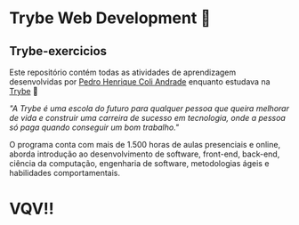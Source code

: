 # Trybe Web Development :rocket:

## Trybe-exercicios

Este repositório contém todas as atividades de aprendizagem desenvolvidas por [Pedro Henrique Coli Andrade](https://www.linkedin.com/in/pedro-henrique-coli-andrade-188210242_) enquanto estudava na [Trybe](https://www.betrybe.com/) :rocket:

_"A Trybe é uma escola do futuro para qualquer pessoa que queira melhorar de vida e construir uma carreira de sucesso em tecnologia, onde a pessoa só paga quando conseguir um bom trabalho."_

O programa conta com mais de 1.500 horas de aulas presenciais e online, aborda introdução ao desenvolvimento de software, front-end, back-end, ciência da computação, engenharia de software, metodologias ágeis e habilidades comportamentais.

 # VQV!!